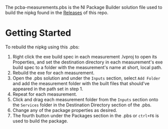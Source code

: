 The pcba-measurements.pbs is the NI Package Builder solution file used to build the nipkg found in the [Releases](https://github.com/NI-MeasurementLink-Plug-Ins/pcba-fct/releases) of this repo.

# Getting Started
To rebuild the nipkg using this .pbs:
1. Right click the exe build spec in each measurement .lvproj to open its Properties, and set the destination directory in each measurement's exe build spec to a folder with the measurement's name at short, local path.
2. Rebuild the exe for each measurement.
3. Open the .pbs solution and under the `Inputs` section, select `Add Folder` and add the measurement folder with the built files that should've appeared in the path set in step 1.
4. Repeat for each measurement.
5. Click and drag each measurement folder from the `Inputs` section onto the `Services` folder in the Destination Directory section of the .pbs.
6. Change any of the package properties as desired.
7. The fourth button under the Packages section in the .pbs or `ctrl+F6` is used to build the package.


